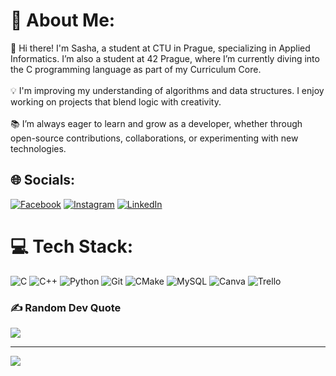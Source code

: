 # 💫 About Me:
👋 Hi there! I'm Sasha, a student at CTU in Prague, specializing in Applied Informatics. I’m also a student at 42 Prague, where I’m currently diving into the C programming language as part of my Curriculum Core.<br><br>💡 I'm improving my understanding of algorithms and data structures. I enjoy working on projects that blend logic with creativity.<br><br>📚 I’m always eager to learn and grow as a developer, whether through open-source contributions, collaborations, or experimenting with new technologies.


## 🌐 Socials:
[![Facebook](https://img.shields.io/badge/Facebook-%231877F2.svg?logo=Facebook&logoColor=white)](https://facebook.com/romashkooff) [![Instagram](https://img.shields.io/badge/Instagram-%23E4405F.svg?logo=Instagram&logoColor=white)](https://instagram.com/romashkooff) [![LinkedIn](https://img.shields.io/badge/LinkedIn-%230077B5.svg?logo=linkedin&logoColor=white)](https://linkedin.com/in/romashkooff) 

# 💻 Tech Stack:
![C](https://img.shields.io/badge/c-%2300599C.svg?style=for-the-badge&logo=c&logoColor=white) ![C++](https://img.shields.io/badge/c++-%2300599C.svg?style=for-the-badge&logo=c%2B%2B&logoColor=white) ![Python](https://img.shields.io/badge/python-3670A0?style=for-the-badge&logo=python&logoColor=ffdd54) ![Git](https://img.shields.io/badge/git-%23F05033.svg?style=for-the-badge&logo=git&logoColor=white) ![CMake](https://img.shields.io/badge/CMake-%23008FBA.svg?style=for-the-badge&logo=cmake&logoColor=white) ![MySQL](https://img.shields.io/badge/mysql-4479A1.svg?style=for-the-badge&logo=mysql&logoColor=white) ![Canva](https://img.shields.io/badge/Canva-%2300C4CC.svg?style=for-the-badge&logo=Canva&logoColor=white) ![Trello](https://img.shields.io/badge/Trello-%23026AA7.svg?style=for-the-badge&logo=Trello&logoColor=white)
<!-- # 📊 GitHub Stats:
![](https://github-readme-stats.vercel.app/api?username=romashkooff&theme=dark&hide_border=false&include_all_commits=false&count_private=false)<br/>
![](https://github-readme-streak-stats.herokuapp.com/?user=romashkooff&theme=dark&hide_border=false)<br/>
![](https://github-readme-stats.vercel.app/api/top-langs/?username=romashkooff&theme=dark&hide_border=false&include_all_commits=false&count_private=false&layout=compact)
-->
### ✍️ Random Dev Quote
![](https://quotes-github-readme.vercel.app/api?type=horizontal&theme=radical)

---
[![](https://visitcount.itsvg.in/api?id=romashkooff&icon=0&color=0)](https://visitcount.itsvg.in)
